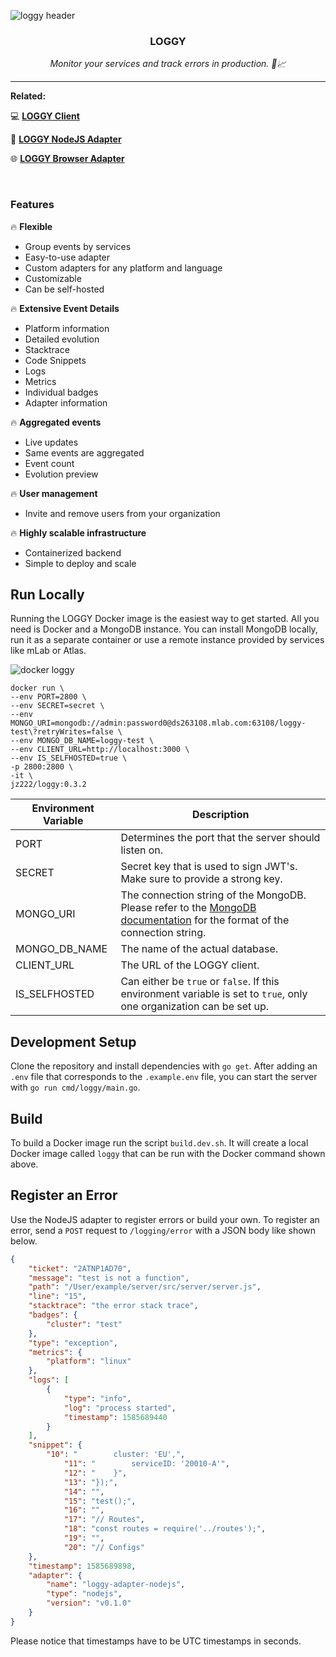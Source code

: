 ![loggy header](https://github.com/jz222/loggy/blob/master/assets/header.png?raw=true)

<div align="center">
  <p>
    <h3>LOGGY</h3>
  </p>
  <p>
    <i>Monitor your services and track errors in production. 🚀📈</i>
  </p>
</div>

---

**Related:**

💻 [**LOGGY Client**](https://github.com/jz222/loggy-client)

📡 [**LOGGY NodeJS Adapter**](https://github.com/jz222/loggy-adapter-nodejs)

🌐 [**LOGGY Browser Adapter**](https://github.com/jz222/loggy-adapter-browser)

<br />

### Features

🔥 **Flexible**

- Group events by services
- Easy-to-use adapter
- Custom adapters for any platform and language
- Customizable
- Can be self-hosted

🔥 **Extensive Event Details**

- Platform information
- Detailed evolution
- Stacktrace
- Code Snippets
- Logs
- Metrics
- Individual badges
- Adapter information

🔥 **Aggregated events**

- Live updates
- Same events are aggregated
- Event count
- Evolution preview

🔥 **User management**

- Invite and remove users from your organization

🔥 **Highly scalable infrastructure**

- Containerized backend
- Simple to deploy and scale

## Run Locally

Running the LOGGY Docker image is the easiest way to get started. All you need is Docker and a MongoDB instance. You can install MongoDB locally, run it as a separate container or use a remote instance provided by services like mLab or Atlas.

![docker loggy](https://github.com/jz222/loggy/blob/master/assets/docker.gif?raw=true)

```
docker run \
--env PORT=2800 \
--env SECRET=secret \
--env MONGO_URI=mongodb://admin:password0@ds263108.mlab.com:63108/loggy-test\?retryWrites=false \
--env MONGO_DB_NAME=loggy-test \
--env CLIENT_URL=http://localhost:3000 \
--env IS_SELFHOSTED=true \
-p 2800:2800 \
-it \
jz222/loggy:0.3.2
```

| Environment Variable | Description                                                                                                                                                                              |
|----------------------|------------------------------------------------------------------------------------------------------------------------------------------------------------------------------------------|
| PORT                 | Determines the port that the server should listen on.                                                                                                                                    |
| SECRET               | Secret key that is used to sign JWT's. Make sure to provide a strong key.                                                                                                                |
| MONGO_URI            | The connection string of the MongoDB. Please refer to the [MongoDB documentation](https://docs.mongodb.com/manual/reference/connection-string/) for the format of the connection string. |
| MONGO_DB_NAME        | The name of the actual database.                                                                                                                                                         |
| CLIENT_URL           | The URL of the LOGGY client.                                                                                                                                                         |
| IS_SELFHOSTED        | Can either be `true` or `false`. If this environment variable is set to `true`, only one organization can be set up.                                                                 |

## Development Setup

Clone the repository and install dependencies with `go get`. After adding an `.env` file that corresponds to the `.example.env` file, you can start the server with `go run cmd/loggy/main.go`.

## Build

To build a Docker image run the script `build.dev.sh`. It will create a local Docker image called `loggy` that can be run with the Docker command shown above.

## Register an Error

Use the NodeJS adapter to register errors or build your own. To register an error, send a `POST` request to `/logging/error` with a JSON body like shown below.

```json
{
	"ticket": "2ATNP1AD70",
	"message": "test is not a function",
	"path": "/User/example/server/src/server/server.js",
	"line": "15",
	"stacktrace": "the error stack trace",
	"badges": {
		"cluster": "test"
	},
	"type": "exception",
	"metrics": {
		"platform": "linux"
	},
	"logs": [
		{
			"type": "info",
			"log": "process started",
			"timestamp": 1585689440
		}
	],
	"snippet": {
		"10": "        cluster: 'EU',",
        	"11": "        serviceID: '20010-A'",
        	"12": "    }",
        	"13": "});",
        	"14": "",
        	"15": "test();",
        	"16": "",
        	"17": "// Routes",
        	"18": "const routes = require('../routes');",
        	"19": "",
        	"20": "// Configs"
	},
	"timestamp": 1585689898,
	"adapter": {
		"name": "loggy-adapter-nodejs",
		"type": "nodejs",
		"version": "v0.1.0"
	}
}
```

Please notice that timestamps have to be UTC timestamps in seconds.
